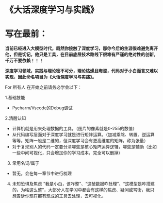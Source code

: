 # 《大话深度学习与实践》

# 写在最前：

**当前已经进入大模型时代，既然你接触了深度学习，那你今后的生涯很难避免离开他，但是切记，他只是工具，在目前底层技术路线下很难有严谨的绝对性的创新，千万不要依赖！！！**

**深度学习领域，实践与理论密不可分，理论枯燥且晦涩，代码对于小白而言又难以实现，因此命名项目为《大话深度学习与实践》。**


For 所有人
在开始之前请务必学会以下：

1.基础技能
- Pycharm/Vscode的Debug调试

2.清醒认知
- 计算机就是用来处理数据的工具。（图片的像素就是0-255的数值）
- 从代码编写层面对于深度学习就是进行矩阵运算。（加减乘除、转置、逆运算等等，矩阵一般是二维的，但深度学习会有更高维度的矩阵，称为张量）
- 对于复现别人的代码一定要分清哪些是核心矩阵运算逻辑，哪些是辅助（比如一些中间可视化，只会增加你的学习成本，完全可以删掉）

3. 常用名词/属于

- 暂无，会在每一章节中进行梳理

4. 未知恐惧及焦虑
"我是小白，该咋整"、“这破数据咋处理”、“这模型是咋搭建的，为啥这么整”，大部分人在学习中都会有这样的焦虑、疑问或骂街，我只想告诉你现在都有现成的工具去处理，去可视化。